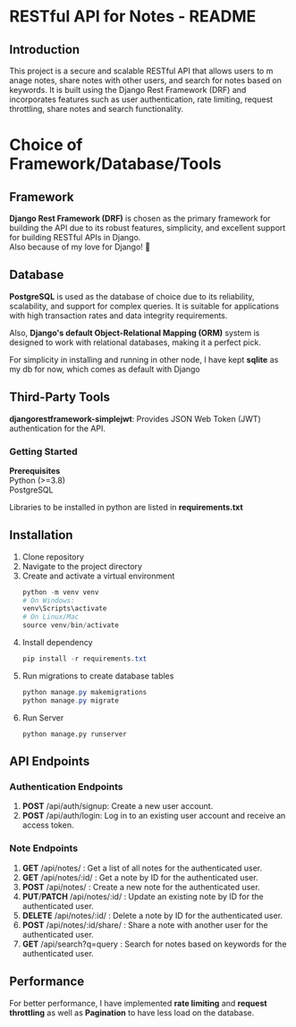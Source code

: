 # RESTful API for Notes - README

## Introduction

This project is a secure and scalable RESTful API that allows users to m anage notes, share notes with other users, and search for notes based on keywords. It is built using the Django Rest Framework (DRF) and incorporates features such as user authentication, rate limiting, request throttling, share notes and search functionality.

# Choice of Framework/Database/Tools

## Framework

**Django Rest Framework (DRF)** is chosen as the primary framework for building the API due to its robust features, simplicity, and excellent support for building RESTful APIs in Django. <br/>
Also because of my love for Django! 💓

## Database

**PostgreSQL** is used as the database of choice due to its reliability, scalability, and support for complex queries. It is suitable for applications with high transaction rates and data integrity requirements.

Also, **Django's default Object-Relational Mapping (ORM)** system is designed to work with relational databases, making it a perfect pick.

For simplicity in installing and running in other node, I have kept **sqlite** as my db for now, which comes as default with Django

## Third-Party Tools

**djangorestframework-simplejwt**: Provides JSON Web Token (JWT) authentication for the API.

### Getting Started

**Prerequisites**<br/>
Python (>=3.8)<br/>
PostgreSQL

Libraries to be installed in python are listed in **requirements.txt**

## Installation

1. Clone repository
2. Navigate to the project directory
3. Create and activate a virtual environment
   ```powershell
   python -m venv venv
   # On Windows:
   venv\Scripts\activate
   # On Linux/Mac
   source venv/bin/activate
   ```
4. Install dependency
   ```powershell
   pip install -r requirements.txt
   ```
5. Run migrations to create database tables
   ```powershell
   python manage.py makemigrations
   python manage.py migrate
   ```
6. Run Server
   ```
   python manage.py runserver
   ```

## API Endpoints

### Authentication Endpoints

1. **POST** /api/auth/signup: Create a new user account.
2. **POST** /api/auth/login: Log in to an existing user account and receive an access token.

### Note Endpoints

1. **GET** /api/notes/ : Get a list of all notes for the authenticated user.
2. **GET** /api/notes/:id/ : Get a note by ID for the authenticated user.
3. **POST** /api/notes/ : Create a new note for the authenticated user.
4. **PUT**/**PATCH** /api/notes/:id/ : Update an existing note by ID for the authenticated user.
5. **DELETE** /api/notes/:id/ : Delete a note by ID for the authenticated user.
6. **POST** /api/notes/:id/share/ : Share a note with another user for the authenticated user.
7. **GET** /api/search?q=query : Search for notes based on keywords for the authenticated user.

## Performance

For better performance, I have implemented **rate limiting** and **request throttling** as well as **Pagination** to have less load on the database.
